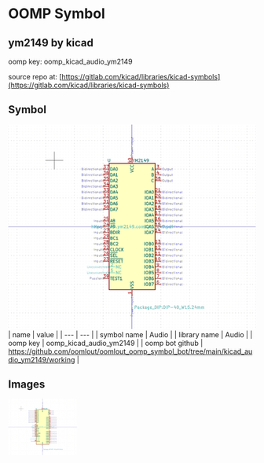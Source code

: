 # OOMP Symbol  
## ym2149  by kicad  
  
oomp key: oomp_kicad_audio_ym2149  
  
source repo at: [https://gitlab.com/kicad/libraries/kicad-symbols](https://gitlab.com/kicad/libraries/kicad-symbols)  
## Symbol  
  
[![working.png](working_600.png)](working.png)  
| name | value | 
| --- | --- | 
| symbol name | Audio | 
| library name | Audio | 
| oomp key | oomp_kicad_audio_ym2149 | 
| oomp bot github | https://github.com/oomlout/oomlout_oomp_symbol_bot/tree/main/kicad_audio_ym2149/working | 
## Images  
  
[![working.png](working_140.png)](working.png)  

